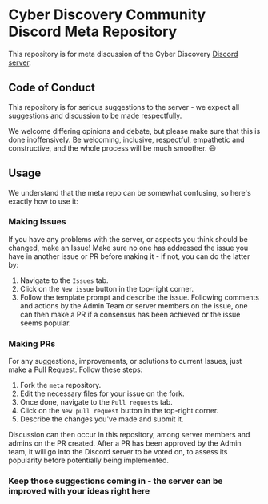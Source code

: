 # Cyber Discovery Community Discord Meta Repository

This repository is for meta discussion of the Cyber Discovery [Discord server](https://discord.cyberdiscoverycommunity.uk).

## Code of Conduct

This repository is for serious suggestions to the server - we expect all suggestions and discussion to be made respectfully.

We welcome differing opinions and debate, but please make sure that this is done inoffensively. Be welcoming, inclusive, respectful, empathetic and constructive, and the whole process will be much smoother. 😄

## Usage

We understand that the meta repo can be somewhat confusing, so here's exactly how to use it:

### Making Issues

If you have any problems with the server, or aspects you think should be changed, make an Issue! Make sure no one has addressed the issue you have in another issue or PR before making it - if not, you can do the latter by:

1. Navigate to the `Issues` tab.
2. Click on the `New issue` button in the top-right corner.
3. Follow the template prompt and describe the issue.
Following comments and actions by the Admin Team or server members on the issue, one can then make a PR if a consensus has been achieved or the issue seems popular.

### Making PRs

For any suggestions, improvements, or solutions to current Issues, just make a Pull Request. Follow these steps:

1. Fork the `meta` repository.
2. Edit the necessary files for your issue on the fork.
3. Once done, navigate to the `Pull requests` tab.
4. Click on the `New pull request` button in the top-right corner.
5. Describe the changes you've made and submit it.

Discussion can then occur in this repository, among server members and admins on the PR created. After a PR has been approved by the Admin team, it will go into the Discord server to be voted on, to assess its popularity before potentially being implemented.

### Keep those suggestions coming in - the server can be improved with your ideas right here
